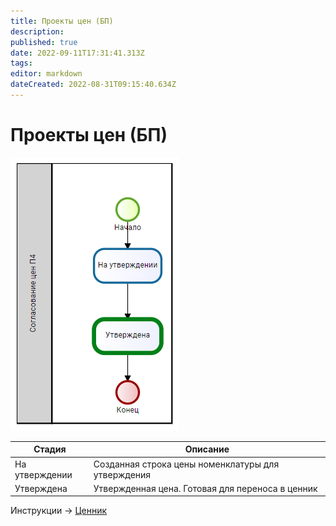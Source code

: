 ```yaml
---
title: Проекты цен (БП)
description: 
published: true
date: 2022-09-11T17:31:41.313Z
tags: 
editor: markdown
dateCreated: 2022-08-31T09:15:40.634Z
---
```


# Проекты цен (БП)

![](<../../assets/image (585).png>)

| Стадия         | Описание                                           |
| -------------- | -------------------------------------------------- |
| На утверждении | Созданная строка цены номенклатуры для утверждения |
| Утверждена     | Утвержденная цена. Готовая для переноса в ценник   |

Инструкции -> [Ценник](../nsi-kalkulirovanie/cennik/)
